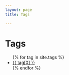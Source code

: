 ```yaml
---
layout: page
title: Tags 

---
```


<div class="page-content wc-container">
  <div class="post">
    <h1>Tags</h1>  
    <ul>
      {% for tag in site.tags %}
        <li><a href="{{ '/tag/' | append:tag[0] | relative_url }}">{{ tag[0] }}</a></li>
      {% endfor %}
    </ul>
  </div>
</div>
